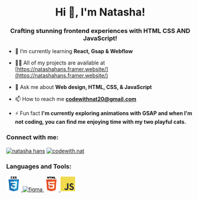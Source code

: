 <h1 align="center">Hi 👋, I'm Natasha!</h1>
<h3 align="center">Crafting stunning frontend experiences with HTML CSS AND JavaScript!</h3>

- 🌱 I’m currently learning **React, Gsap & Webflow**

- 👨‍💻 All of my projects are available at [https://natashahans.framer.website/](https://natashahans.framer.website/)

- 💬 Ask me about **Web design, HTML, CSS, & JavaScript**

- 📫 How to reach me **codewithnat20@gmail.com**

- ⚡ Fun fact **I'm currently exploring animations with GSAP and when I'm not coding, you can find me enjoying time with my two playful cats.**

<h3 align="left">Connect with me:</h3>
<p align="left">
<a href="https://www.linkedin.com/in/natasha-hans-0b983a31a/" target="blank"><img align="center" src="https://raw.githubusercontent.com/rahuldkjain/github-profile-readme-generator/master/src/images/icons/Social/linked-in-alt.svg" alt="natasha hans" height="30" width="40" /></a>
<a href="https://instagram.com/codewith.nat" target="blank"><img align="center" src="https://raw.githubusercontent.com/rahuldkjain/github-profile-readme-generator/master/src/images/icons/Social/instagram.svg" alt="codewith.nat" height="30" width="40" /></a>
</p>

<h3 align="left">Languages and Tools:</h3>
<p align="left"> <a href="https://www.w3schools.com/css/" target="_blank" rel="noreferrer"> <img src="https://raw.githubusercontent.com/devicons/devicon/master/icons/css3/css3-original-wordmark.svg" alt="css3" width="40" height="40"/> </a> <a href="https://www.figma.com/" target="_blank" rel="noreferrer"> <img src="https://www.vectorlogo.zone/logos/figma/figma-icon.svg" alt="figma" width="40" height="40"/> </a> <a href="https://www.w3.org/html/" target="_blank" rel="noreferrer"> <img src="https://raw.githubusercontent.com/devicons/devicon/master/icons/html5/html5-original-wordmark.svg" alt="html5" width="40" height="40"/> </a> <a href="https://developer.mozilla.org/en-US/docs/Web/JavaScript" target="_blank" rel="noreferrer"> <img src="https://raw.githubusercontent.com/devicons/devicon/master/icons/javascript/javascript-original.svg" alt="javascript" width="40" height="40"/> </a> </p>
